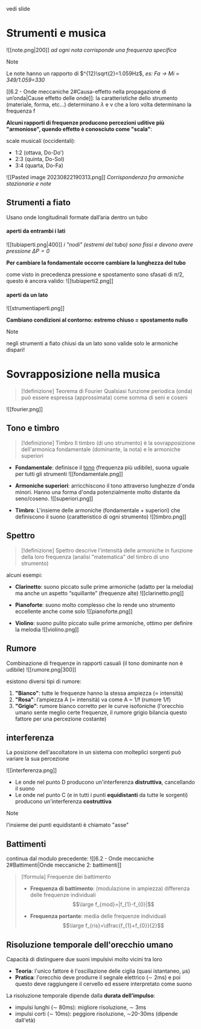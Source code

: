 vedi slide

# Strumenti e musica
![[note.png|200]]
*ad ogni nota corrisponde una frequenza specifica*

> [!Note]
> Le note hanno un rapporto di $^{12}\sqrt{2}=1.059Hz$, *es: Fa -> Mi = 349/1.059=330*

[[6.2 - Onde meccaniche 2#Causa-effetto nella propagazione di un’onda|Cause effetto delle onde]]: la caratteristiche dello strumento (materiale, forma, etc...) determinano $\lambda$ e v che a loro volta determinano la frequenza f

**Alcuni rapporti di frequenze producono percezioni uditive più "armoniose", quendo effetto è conosciuto come "scala"**:

scale musicali (occidentali):
- 1:2 (ottava, Do-Do')
- 2:3 (quinta, Do-Sol)
- 3:4 (quarta, Do-Fa)

![[Pasted image 20230822190313.png]]
*Corrispondenza fra armoniche stazionarie e note*

## Strumenti a fiato
Usano onde longitudinali formate dall’aria dentro un tubo
#### aperti da entrambi i lati
![[tubiaperti.png|400]]
*i "nodi" (estremi del tubo) sono fissi e devono avere pressione $\Delta P=0$*

**Per cambiare la fondamentale occorre cambiare la lunghezza del tubo**

come visto in precedenza pressione e spostamento sono sfasati di $\pi/2$, questo è ancora valido:
![[tubiaperti2.png]]

#### aperti da un lato

![[strumentiaperti.png]]

**Cambiano condizioni al contorno: estremo chiuso = spostamento nullo**

> [!note] 
> negli strumenti a fiato chiusi da un lato sono valide solo le armoniche dispari!

# Sovrapposizione nella musica

> [!definizione] Teorema di Fourier
> Qualsiasi funzione periodica (onda) può essere espressa (approssimata) come somma di seni e coseni

![[fourier.png]]
	
## Tono e timbro

> [!definizione] Timbro
> Il timbro (di uno strumento) è la sovrapposizione dell'armonica fondamentale (dominante, la nota) e le armoniche superiori

- **Fondamentale**: definisce il <u>tono</u> (frequenza più udibile), suona uguale per tutti gli strumenti
	![[fondamentale.png]]

- **Armoniche superiori**: arricchiscono il tono attraverso lunghezze d'onda minori. Hanno una forma d'onda potenzialmente molto distante da seno/coseno.
	![[superiori.png]]

- **Timbro**: L'insieme delle armoniche (fondamentale + superiori) che definiscono il suono (caratteristico di ogni strumento)
	![[timbro.png]]

## Spettro
> [!definizione] Spettro
> descrive l'intensità delle armoniche in funzione della loro frequenza (analisi "matematica" del timbro di uno strumento)

alcuni esempi:

- **Clarinetto**: suono piccato sulle prime armoniche (adatto per la melodia) ma anche un aspetto “squillante” (frequenze alte)
	![[clarinetto.png]]

- **Pianoforte**: suono molto complesso che lo rende uno strumento eccellente anche come solo
	![[pianoforte.png]]

- **Violino**: suono pulito piccato sulle prime armoniche, ottimo per definire la melodia
	![[violino.png]]

## Rumore
Combinazione di frequenze in rapporti casuali (il tono dominante non è udibile)
![[rumore.png|300]]

esistono diversi tipi di rumore:
1. **"Bianco"**: tutte le frequenze hanno la stessa ampiezza ($\propto$ intensità)
2. **"Rosa"**: l’ampiezza A ($\propto$ intensità) va come A ~ 1/f (rumore 1/f)
3. **"Grigio"**: rumore bianco corretto per le curve isofoniche (l'orecchio umano sente meglio certe frequenze, il rumore grigio bilancia questo fattore per una percezione costante)

## interferenza
La posizione dell'ascoltatore in un sistema con molteplici sorgenti può variare la sua percezione

![[interferenza.png]]
- Le onde nel punto D producono un'interferenza **distruttiva**, cancellando il suono
- Le onde nel punto C (e in tutti i punti **equidistanti** da tutte le sorgenti) producono un'interferenza **costruttiva**

> [!note] 
> l'insieme dei punti equidistanti è chiamato "asse"

## Battimenti
continua dal modulo precedente: ![[6.2 - Onde meccaniche 2#Battimenti|Onde meccaniche 2: battimenti]]

> [!formula] Frequenze dei battimento
> - **Frequenza di battimento**: (modulazione in ampiezza) differenza delle frequenze individuali
> 	$$\large f_{mod}=|f_{1}-f_{0}|$$
>
> - **Frequenza portante**: media delle frequenze individuali
> 	$$\large f_{ris}=\dfrac{f_{1}+f_{0}}{2}$$


## Risoluzione temporale dell'orecchio umano
Capacità di distinguere due suoni impulsivi molto vicini tra loro

- **Teoria**: l'unico fattore è l'oscillazione delle ciglia (quasi istantaneo, µs)
- **Pratica**: l'orecchio deve produrre il segnale elettrico ($\sim$ 2ms) e poi questo deve raggiungere il cervello ed essere interpretato come suono

La risoluzione temporale dipende dalla **durata dell’impulso**:
- impulsi lunghi ($\sim$ 80ms): migliore risoluzione, $\sim$ 3ms
- impulsi corti ($\sim$ 10ms): peggiore risoluzione, $\sim$20-30ms (dipende dall'età)

